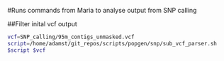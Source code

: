 #Runs commands from Maria to analyse output from SNP calling

##Filter inital vcf output

```bash
vcf=SNP_calling/95m_contigs_unmasked.vcf
script=/home/adamst/git_repos/scripts/popgen/snp/sub_vcf_parser.sh
$script $vcf
```